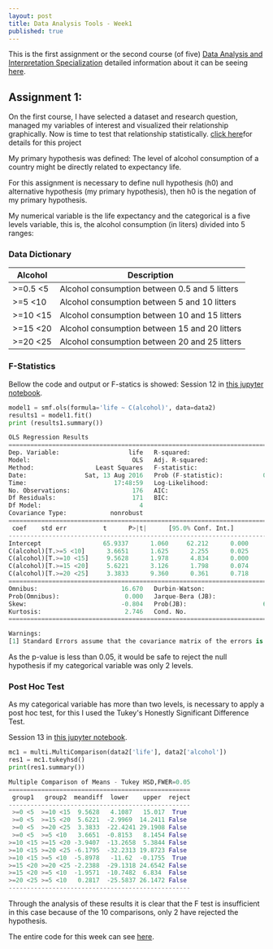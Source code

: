 ```yaml
---
layout: post
title: Data Analysis Tools - Week1
published: true
---
```


This is the first assignment or the second course (of five) [Data Analysis and Interpretation Specialization](https://www.coursera.org/specializations/data-analysis) detailed information about it can be seeing [here](https://www.coursera.org/learn/data-visualization#).

## Assignment 1:
On the first course, I have selected a dataset and research question, managed my variables of interest and visualized their relationship graphically. Now is time to test that relationship statistically.
[click here](https://sidon.github.io/data-visualization-week1/)for details for this project

My primary hypothesis was defined:
The level of alcohol consumption of a country might be directly related to expectancy life.

For this assignment is necessary to define null hypothesis (h0) and alternative hypothesis (my primary hypothesis), then h0 is the negation of my primary hypothesis.

My numerical variable is the life expectancy and the categorical is a five levels variable, this is, the alcohol consumption (in liters) divided into 5 ranges:

### <a name = "dictionary"></a>Data Dictionary

| Alcohol    | Description  
|------------|----------------------------------------------
| >=0.5  <5  | Alcohol consumption between 0.5 and 5 litters
| >=5    <10 | Alcohol consumption between 5 and 10 litters
| >=10   <15 | Alcohol consumption between 10 and 15 litters
| >=15   <20 | Alcohol consumption between 15 and 20 litters
| >=20   <25 | Alcohol consumption between 20 and 25 litters

### F-Statistics
Bellow the code and output or F-statics is showed:
Session 12 in [this jupyter notebook](https://github.com/Sidon/Sidon.github.io/blob/master/_posts/tools-submitw1.ipynb).

```python
model1 = smf.ols(formula='life ~ C(alcohol)', data=data2)
results1 = model1.fit()
print (results1.summary())

OLS Regression Results                            
==============================================================================
Dep. Variable:                   life   R-squared:                       0.125
Model:                            OLS   Adj. R-squared:                  0.105
Method:                 Least Squares   F-statistic:                     6.112
Date:                Sat, 13 Aug 2016   Prob (F-statistic):           0.000128
Time:                        17:48:59   Log-Likelihood:                -639.68
No. Observations:                 176   AIC:                             1289.
Df Residuals:                     171   BIC:                             1305.
Df Model:                           4                                         
Covariance Type:            nonrobust                                         
==========================================================================================
 coef    std err          t      P>|t|      [95.0% Conf. Int.]
------------------------------------------------------------------------------------------
Intercept                 65.9337      1.060     62.212      0.000        63.842    68.026
C(alcohol)[T.>=5 <10]      3.6651      1.625      2.255      0.025         0.457     6.873
C(alcohol)[T.>=10 <15]     9.5628      1.978      4.834      0.000         5.658    13.468
C(alcohol)[T.>=15 <20]     5.6221      3.126      1.798      0.074        -0.548    11.793
C(alcohol)[T.>=20 <25]     3.3833      9.360      0.361      0.718       -15.093    21.860
==============================================================================
Omnibus:                       16.670   Durbin-Watson:                   1.863
Prob(Omnibus):                  0.000   Jarque-Bera (JB):               19.421
Skew:                          -0.804   Prob(JB):                     6.06e-05
Kurtosis:                       2.746   Cond. No.                         14.4
==============================================================================

Warnings:
[1] Standard Errors assume that the covariance matrix of the errors is correctly specified.
```
As the p-value is less than 0.05, it would be safe to reject the null hypothesis if my categorical variable was only 2 levels.

### Post Hoc Test

As my categorical variable has more than two levels, is necessary to apply a post hoc test, for this I used the Tukey's Honestly Significant Difference Test.

Session 13 in [this jupyter notebook](https://github.com/Sidon/Sidon.github.io/blob/master/_posts/tools-submitw1.ipynb).

```python
mc1 = multi.MultiComparison(data2['life'], data2['alcohol'])
res1 = mc1.tukeyhsd()
print(res1.summary())

Multiple Comparison of Means - Tukey HSD,FWER=0.05
==================================================
 group1   group2  meandiff  lower    upper  reject
--------------------------------------------------
 >=0 <5  >=10 <15  9.5628   4.1087   15.017  True
 >=0 <5  >=15 <20  5.6221  -2.9969  14.2411 False
 >=0 <5  >=20 <25  3.3833  -22.4241 29.1908 False
 >=0 <5  >=5 <10   3.6651  -0.8153   8.1454 False
>=10 <15 >=15 <20 -3.9407  -13.2658  5.3844 False
>=10 <15 >=20 <25 -6.1795  -32.2313 19.8723 False
>=10 <15 >=5 <10  -5.8978   -11.62  -0.1755  True
>=15 <20 >=20 <25 -2.2388  -29.1318 24.6542 False
>=15 <20 >=5 <10  -1.9571  -10.7482  6.834  False
>=20 <25 >=5 <10   0.2817  -25.5837 26.1472 False
--------------------------------------------------
```

Through the analysis of these results it is clear that the F test is insufficient in this case because of the 10 comparisons, only 2 have rejected the hypothesis.

The entire code for this week can see [here](https://github.com/Sidon/Sidon.github.io/blob/master/_posts/tools-submitw1.ipynb).
